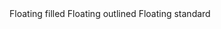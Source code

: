 <div id="exampleWrapper" class="grid gap-6 items-end w-full md:grid-cols-3">
    <FloatingLabel style="filled" id="floating_filled" name="floating_filled" type="text">
        Floating filled
    </FloatingLabel>
    <FloatingLabel style="outlined" id="floating_outlined" name="floating_outlined" type="text">
        Floating outlined
    </FloatingLabel>
    <FloatingLabel id="floating_standard" name="floating_standard" type="text" label="Floating standard">
        Floating standard
    </FloatingLabel>
</div>